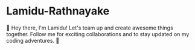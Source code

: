 # Lamidu-Rathnayake
👋 Hey there, I'm Lamidu! Let's team up and create awesome things together. Follow me for exciting collaborations and to stay updated on my coding adventures. 🚀
